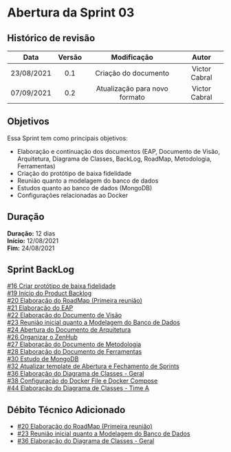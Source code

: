 # Abertura da Sprint 03

## Histórico de revisão

| **Data** |  **Versão** | **Modificação**  |  **Autor** |
|:-:|:-:|:-:|:-:|
|    23/08/2021   |  0.1 | Criação do documento  | Victor Cabral |
|    07/09/2021   |  0.2 | Atualização para novo formato  | Victor Cabral |

## Objetivos

Essa Sprint tem como principais objetivos: 
- Elaboração e continuação dos documentos (EAP, Documento de Visão, Arquitetura, Diagrama de Classes, BackLog, RoadMap, Metodologia, Ferramentas)
- Criação do protótipo de baixa fidelidade
- Reunião quanto a modelagem do banco de dados
- Estudos quanto ao banco de dados (MongoDB)
- Configurações relacionadas ao Docker

## Duração

**Duração:** 12 dias
<br>
**Início:** 12/08/2021
<br>
**Fim:** 24/08/2021

## Sprint BackLog

[#16 Criar protótipo de baixa fidelidade](https://github.com/fga-eps-mds/2021-1-hospitalar/issues/16)
<br>
[#19 Início do Product Backlog](https://github.com/fga-eps-mds/2021-1-hospitalar/issues/19)
<br>
[#20 Elaboração do RoadMap (Primeira reunião)](https://github.com/fga-eps-mds/2021-1-hospitalar/issues/20)
<br>
[#21 Elaboração do EAP](https://github.com/fga-eps-mds/2021-1-hospitalar/issues/21)
<br>
[#22 Elaboração do Documento de Visão](https://github.com/fga-eps-mds/2021-1-hospitalar/issues/22)
<br>
[#23 Reunião inicial quanto a Modelagem do Banco de Dados](https://github.com/fga-eps-mds/2021-1-hospitalar/issues/23)
<br>
[#24 Abertura do Documento de Arquitetura](https://github.com/fga-eps-mds/2021-1-hospitalar/issues/24)
<br>
[#26 Organizar o ZenHub](https://github.com/fga-eps-mds/2021-1-hospitalar/issues/26)
<br>
[#27 Elaboração do Documento de Metodologia](https://github.com/fga-eps-mds/2021-1-hospitalar/issues/27)
<br>
[#28 Elaboração do Documento de Ferramentas](https://github.com/fga-eps-mds/2021-1-hospitalar/issues/28)
<br>
[#30 Estudo de MongoDB](https://github.com/fga-eps-mds/2021-1-hospitalar/issues/30)
<br>
[#32 Atualizar template de Abertura e Fechamento de Sprints](https://github.com/fga-eps-mds/2021-1-hospitalar/issues/32)
<br>
[#36 Elaboração do Diagrama de Classes - Geral](https://github.com/fga-eps-mds/2021-1-hospitalar/issues/36)
<br>
[#38 Configuração do Docker File e Docker Compose](https://github.com/fga-eps-mds/2021-1-hospitalar/issues/38)
<br>
[#44 Elaboração do Diagrama de Classes - Time A](https://github.com/fga-eps-mds/2021-1-hospitalar/issues/44)

## Débito Técnico Adicionado

- [#20 Elaboração do RoadMap (Primeira reunião)](https://github.com/fga-eps-mds/2021-1-hospitalar/issues/20)
- [#23 Reunião inicial quanto a Modelagem do Banco de Dados](https://github.com/fga-eps-mds/2021-1-hospitalar/issues/23)
- [#36 Elaboração do Diagrama de Classes - Geral](https://github.com/fga-eps-mds/2021-1-hospitalar/issues/36)
